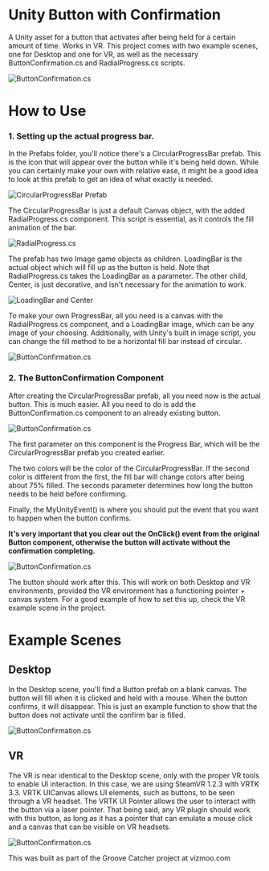 # Unity Button with Confirmation
 A Unity asset for a button that activates after being held for a certain amount of time. Works in VR. This project comes with two example scenes, one for Desktop and one for VR, as well as the necessary ButtonConfirmation.cs and RadialProgress.cs scripts.
 
![ButtonConfirmation.cs](https://i.imgur.com/HcR9YRL.gif)
 
# How to Use
### 1. Setting up the actual progress bar.
In the Prefabs folder, you'll notice there's a CircularProgressBar prefab. This is the icon that will appear over the button while it's being held down. While you can certainly make your own with relative ease, it might be a good idea to look at this prefab to get an idea of what exactly is needed.

![CircularProgressBar Prefab](https://i.imgur.com/s5l40h8.png)

The CircularProgressBar is just a default Canvas object, with the added RadialProgress.cs component. This script is essential, as it controls the fill animation of the bar.

![RadialProgress.cs](https://i.imgur.com/kjvMKqC.png)

The prefab has two Image game objects as children. LoadingBar is the actual object which will fill up as the button is held. Note that RadialProgress.cs takes the LoadingBar as a parameter. The other child, Center, is just decorative, and isn't necessary for the animation to work.

![LoadingBar and Center](https://i.imgur.com/UWPLHvL.png)

To make your own ProgressBar, all you need is a canvas with the RadialProgress.cs component, and a LoadingBar image, which can be any image of your choosing. Additionally, with Unity's built in image script, you can change the fill method to be a horizontal fill bar instead of circular.

![ButtonConfirmation.cs](https://i.imgur.com/g7uCzn7.png)

### 2. The ButtonConfirmation Component
After creating the CircularProgressBar prefab, all you need now is the actual button. This is much easier. All you need to do is add the ButtonConfirmation.cs component to an already existing button.

![ButtonConfirmation.cs](https://i.imgur.com/ycuYLtE.png)

The first parameter on this component is the Progress Bar, which will be the CircularProgressBar prefab you created earlier.

The two colors will be the color of the CircularProgressBar. If the second color is different from the first, the fill bar will change colors after being about 75% filled. The seconds parameter determines how long the button needs to be held before confirming.

Finally, the MyUnityEvent() is where you should put the event that you want to happen when the button confirms.

**It's very important that you clear out the OnClick() event from the original Button component, otherwise the button will activate without the confirmation completing.**

![ButtonConfirmation.cs](https://i.imgur.com/MhfNmZA.png)

The button should work after this. This will work on both Desktop and VR environments, provided the VR environment has a functioning pointer + canvas system. For a good example of how to set this up, check the VR example scene in the project.
 
# Example Scenes
## Desktop
In the Desktop scene, you'll find a Button prefab on a blank canvas. The button will fill when it is clicked and held with a mouse. When the button confirms, it will disappear. This is just an example function to show that the button does not activate until the confirm bar is filled.

![ButtonConfirmation.cs](https://i.imgur.com/HcR9YRL.gif)

## VR
The VR is near identical to the Desktop scene, only with the proper VR tools to enable UI interaction. In this case, we are using SteamVR 1.2.3 with VRTK 3.3. VRTK UICanvas allows UI elements, such as buttons, to be seen through a VR headset. The VRTK UI Pointer allows the user to interact with the button via a laser pointer. That being said, any VR plugin should work with this button, as long as it has a pointer that can emulate a mouse click and a canvas that can be visible on VR headsets.

![ButtonConfirmation.cs](https://i.imgur.com/Ktde3u5.gif)

This was built as part of the Groove Catcher project at vizmoo.com

